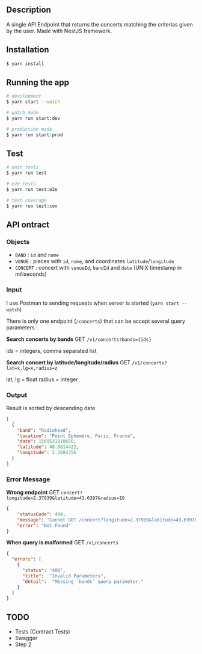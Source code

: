 ## Description

A single API Endpoint that returns the concerts matching the criterias given by the user.
Made with NestJS framework.

## Installation

```bash
$ yarn install
```

## Running the app

```bash
# development
$ yarn start --watch

# watch mode
$ yarn run start:dev

# production mode
$ yarn run start:prod
```

## Test

```bash
# unit tests
$ yarn run test

# e2e tests
$ yarn run test:e2e

# test coverage
$ yarn run test:cov
```

## API ontract

### Objects

- `BAND` : `id` and `name`
- `VENUE` : places with `id`, `name`, and coordinates `latitude`/`longitude`
- `CONCERT` : concert with `venueId`, `bandId` and `date` (UNIX timestamp in miliseconds)

### Input

I use Postman to sending requests when server is started (`yarn start --watch`)

There is only one endpoint (`/concerts`) that can be accept several query parameters :

**Search concerts by bands**
GET `/v1/concerts?bands={ids}`

ids = integers, comma separated list

**Search concert by latitude/longitude/radius**
GET `/v1/concerts?lat=x,lg=x,radius=z`

lat, lg = float
radius = integer

### Output

Result is sorted by descending date

```json
[
  {
    "band": "Radiohead",
    "location": "Point Ephémère, Paris, France",
    "date": 1569531810650,
    "latitude": 48.8814422,
    "longitude": 2.3684356
  }
]
```

### Error Message

**Wrong endpoint**
GET `concert?longitude=2.37939&latitude=43.6397&radius=10`

```json
{
    "statusCode": 404,
    "message": "Cannot GET /concert?longitude=2.37939&latitude=43.6397&radius=10",
    "error": "Not Found"
}
```

**When query is malformed**
GET `/v1/concerts`

```json
{
  "errors": [
    {
      "status": "400",
      "title":  "Invalid Parameters",
      "detail":  "Missing `bands` query parameter."
    }
  ]
}
```

## TODO

- Tests (Contract Tests)
- Swagger
- Step 2